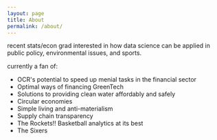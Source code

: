 ```yaml
---
layout: page
title: About
permalink: /about/
---
```

recent stats/econ grad interested in how data science can be applied in public policy, environmental issues, and sports.

currently a fan of: 
  * OCR's potential to speed up menial tasks in the financial sector
  * Optimal ways of financing GreenTech
  * Solutions to providing clean water affordably and safely
  * Circular economies
  * Simple living and anti-materialism
  * Supply chain transparency
  * The Rockets!! Basketball analytics at its best
  * The Sixers 

